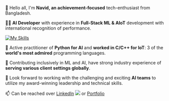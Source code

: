 👋 Hello all, I'm **Navid, an achievement-focused** tech-enthusiast from Bangladesh.

👨‍💻 **AI Developer** with experience in **Full-Stack ML & AIoT** development with international recognition of performance.


[![My Skills](https://skillicons.dev/icons?i=python,ai,c,cpp,javascript,aws&theme=light)](https://skillicons.dev)

🌱 Active practitioner of **Python for AI** and **worked in C/C++ for IoT**: 3 of the **world's most admired** programming languages. 


👀 Contributing inclusively in ML and AI, have strong industry experience of **serving various client settings globally**.

💞️ Look forward to working with the challenging and exciting **AI teams** to utilize my award-winning leadership and technical skills.

📫 Can be reached over [LinkedIn](https://linkedin.com/in/navidbinahmed) [![](https://skillicons.dev/icons?i=linkedin&theme=light)](https://linkedin.com/in/navidbinahmed) or [Portfolio](https://navidbinahmed.com)

